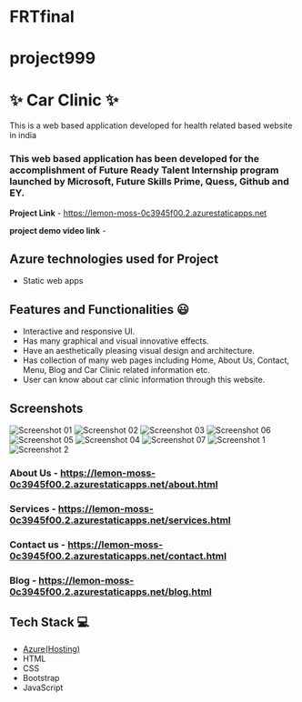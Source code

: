 # FRTfinal
# project999
# ✨  Car Clinic ✨

This is a web based application developed for health related based website in india

### This web based application has been developed for the accomplishment of Future Ready Talent Internship program launched by Microsoft, Future Skills Prime, Quess, Github and EY.


**Project Link** - https://lemon-moss-0c3945f00.2.azurestaticapps.net   

**project demo video link** - 

## Azure technologies used for Project

- Static web apps

## Features and Functionalities 😃

- Interactive and responsive UI.
- Has many graphical and visual innovative effects.
- Have an aesthetically pleasing visual design and architecture.
- Has collection of many web pages including Home, About Us, Contact, Menu, Blog and Car Clinic related information etc.
- User can know about car clinic information through this website. 

## Screenshots

![Screenshot 01](https://user-images.githubusercontent.com/115457031/213924982-cb2abb10-5767-4234-bb24-87708ee208fb.png)
![Screenshot 02](https://user-images.githubusercontent.com/115457031/213924998-a41afa26-b990-49e3-bbcd-ff3ba1667bbb.png)
![Screenshot 03](https://user-images.githubusercontent.com/115457031/213925004-4f4836e8-b0e8-47da-a5d3-bf53839c3a8a.png)
![Screenshot 06](https://user-images.githubusercontent.com/115457031/213925021-3c0c8262-ef41-4958-8309-d2fc3052bbd8.png)
![Screenshot 05](https://user-images.githubusercontent.com/115457031/213925024-b271a533-3517-442d-aa07-dafca017eb46.png)
![Screenshot 04](https://user-images.githubusercontent.com/115457031/213925026-a9d9f667-aa3a-47e0-a179-1c3c0469c10d.png)
![Screenshot 07](https://user-images.githubusercontent.com/115457031/213925028-b9187e9d-1ede-49de-8bf6-15f66dae2cd3.png)
![Screenshot 1](https://user-images.githubusercontent.com/115457031/213925047-77a33cdc-09e4-4a57-990a-6d60e126be86.png)
![Screenshot 2](https://user-images.githubusercontent.com/115457031/213925050-8488f8d9-f192-46ad-aa4c-4da7fef08b84.png)

### About Us - https://lemon-moss-0c3945f00.2.azurestaticapps.net/about.html



### Services - https://lemon-moss-0c3945f00.2.azurestaticapps.net/services.html



### Contact us - https://lemon-moss-0c3945f00.2.azurestaticapps.net/contact.html



### Blog - https://lemon-moss-0c3945f00.2.azurestaticapps.net/blog.html





## Tech Stack 💻

- [Azure(Hosting)](https://azure.microsoft.com/en-in/features/azure-portal/)
- HTML
- CSS
- Bootstrap
- JavaScript
